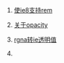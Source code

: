 1. [使ie8支持rem](http://chuckcarpenter.github.io/REM-unit-polyfill/)

2. [关于opacity](https://blog.csdn.net/freshlover/article/details/17143341)
3. [rgna转ie透明值](https://kilianvalkhof.com/2010/css-html/how-to-use-rgba-in-ie/)
4. ​